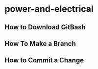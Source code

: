 # power-and-electrical


## How to Download GitBash


## How To Make a Branch


## How to Commit a Change



